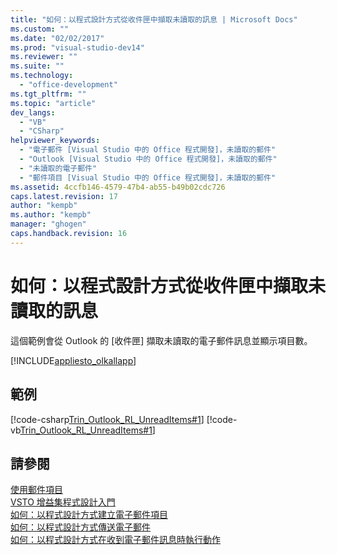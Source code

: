 ```yaml
---
title: "如何：以程式設計方式從收件匣中擷取未讀取的訊息 | Microsoft Docs"
ms.custom: ""
ms.date: "02/02/2017"
ms.prod: "visual-studio-dev14"
ms.reviewer: ""
ms.suite: ""
ms.technology: 
  - "office-development"
ms.tgt_pltfrm: ""
ms.topic: "article"
dev_langs: 
  - "VB"
  - "CSharp"
helpviewer_keywords: 
  - "電子郵件 [Visual Studio 中的 Office 程式開發]，未讀取的郵件"
  - "Outlook [Visual Studio 中的 Office 程式開發]，未讀取的郵件"
  - "未讀取的電子郵件"
  - "郵件項目 [Visual Studio 中的 Office 程式開發]，未讀取的郵件"
ms.assetid: 4ccfb146-4579-47b4-ab55-b49b02cdc726
caps.latest.revision: 17
author: "kempb"
ms.author: "kempb"
manager: "ghogen"
caps.handback.revision: 16
---
```

# 如何：以程式設計方式從收件匣中擷取未讀取的訊息
  這個範例會從 Outlook 的 \[收件匣\] 擷取未讀取的電子郵件訊息並顯示項目數。  
  
 [!INCLUDE[appliesto_olkallapp](../vsto/includes/appliesto-olkallapp-md.md)]  
  
## 範例  
 [!code-csharp[Trin_Outlook_RL_UnreadItems#1](../snippets/csharp/VS_Snippets_OfficeSP/Trin_Outlook_RL_UnreadItems/CS/thisaddin.cs#1)]
 [!code-vb[Trin_Outlook_RL_UnreadItems#1](../snippets/visualbasic/VS_Snippets_OfficeSP/Trin_Outlook_RL_UnreadItems/VB/thisaddin.vb#1)]  
  
## 請參閱  
 [使用郵件項目](../vsto/working-with-mail-items.md)   
 [VSTO 增益集程式設計入門](../vsto/getting-started-programming-vsto-add-ins.md)   
 [如何：以程式設計方式建立電子郵件項目](../vsto/how-to-programmatically-create-an-e-mail-item.md)   
 [如何：以程式設計方式傳送電子郵件](../vsto/how-to-programmatically-send-e-mail-programmatically.md)   
 [如何：以程式設計方式在收到電子郵件訊息時執行動作](../vsto/how-to-programmatically-perform-actions-when-an-e-mail-message-is-received.md)  
  
  